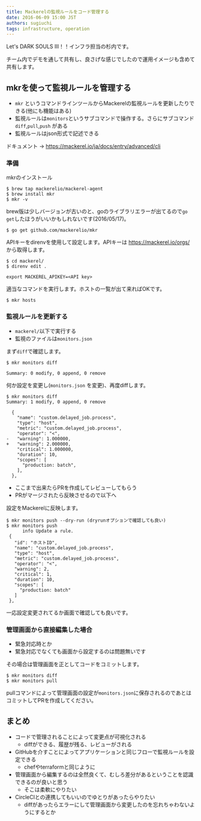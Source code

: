 ```yaml
---
title: Mackerelの監視ルールをコード管理する
date: 2016-06-09 15:00 JST
authors: sugiuchi
tags: infrastructure, operation
---
```

Let's DARK SOULS Ⅲ！！インフラ担当の杉内です。

チーム内でデモを通して共有し、良さげな感じでしたので運用イメージも含めて共有します。

<!--more-->

## mkrを使って監視ルールを管理する

- `mkr` というコマンドラインツールからMackerelの監視ルールを更新したりできる(他にも機能はある)
- 監視ルールは`monitors`というサブコマンドで操作する。さらにサブコマンド `diff`,`pull`,`push` がある
- 監視ルールはjson形式で記述できる

ドキュメント → https://mackerel.io/ja/docs/entry/advanced/cli

### 準備

mkrのインストール

```
$ brew tap mackerelio/mackerel-agent
$ brew install mkr
$ mkr -v
```

brew版は少しバージョンが古いのと、goのライブラリエラーが出てるので`go get`したほうがいいかもしれないです(2016/05/17)。

```
$ go get github.com/mackerelio/mkr
```

APIキーをdirenvを使用して設定します。APIキーは https://mackerel.io/orgs/<Organization> から取得します。

```
$ cd mackerel/
$ direnv edit .

export MACKEREL_APIKEY=<API key>
```

適当なコマンドを実行します。ホストの一覧が出て来ればOKです。

```
$ mkr hosts
```

### 監視ルールを更新する

- `mackerel/`以下で実行する
- 監視のファイルは`monitors.json`

まず`diff`で確認します。

```
$ mkr monitors diff

Summary: 0 modify, 0 append, 0 remove
```

何か設定を変更し(`monitors.json` を変更)、再度diffします。

```
$ mkr monitors diff
Summary: 1 modify, 0 append, 0 remove

  {
    "name": "custom.delayed_job.process",
    "type": "host",
    "metric": "custom.delayed_job.process",
    "operator": "<",
-   "warning": 1.000000,
+   "warning": 2.000000,
    "critical": 1.000000,
    "duration": 10,
    "scopes": [
      "production: batch",
    ],
  },
```

- ここまで出来たらPRを作成してレビューしてもらう
- PRがマージされたら反映させるので以下へ

設定をMackerelに反映します。

```
$ mkr monitors push --dry-run (dryrunオプションで確認しても良い)
$ mkr monitors push
      info Update a rule.
 {
   "id": "ホストID",
   "name": "custom.delayed_job.process",
   "type": "host",
   "metric": "custom.delayed_job.process",
   "operator": "<",
   "warning": 2,
   "critical": 1,
   "duration": 10,
   "scopes": [
     "production: batch"
   ]
 },
```

一応設定変更されてるか画面で確認しても良いです。

### 管理画面から直接編集した場合

- 緊急対応時とか
- 緊急対応でなくても画面から設定するのは問題無いです

その場合は管理画面を正としてコードをコミットします。

```
$ mkr monitors diff
$ mkr monitors pull
```

pullコマンドによって管理画面の設定が`monitors.json`に保存されるのであとはコミットしてPRを作成してください。

## まとめ

- コードで管理されることによって変更点が可視化される
  - diffができる、履歴が残る、レビューがされる
- GitHubを介すことによってアプリケーションと同じフローで監視ルールを設定できる
  - chefやterraformと同じように
- 管理画面から編集するのは全然良くて、むしろ差分があるということを認識できるのが良いと思う
  - そこは柔軟にやりたい
- CircleCIとの連携してもいいのでゆとりがあったらやりたい
  - diffがあったらエラーにして管理画面から変更したのを忘れちゃわないようにするとか
